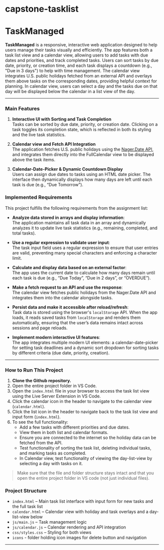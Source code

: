 # capstone-tasklist
# TaskManaged

**TaskManaged** is a responsive, interactive web application designed to help users manage their tasks visually and efficiently. The app features both a task list view and a calendar view, allowing users to add tasks with due dates and priorities, and track completed tasks. Users can sort tasks by due date, priority, or creation time, and each task displays a countdown (e.g., "Due in 3 days") to help with time management. The calendar view integrates U.S. public holidays fetched from an external API and overlays them above tasks on the corresponding dates, providing helpful context for planning. In calendar view, users can select a day and the tasks due on that day will be displayed below the calendar in a list view of the day.

---

### Main Features

1. **Interactive UI with Sorting and Task Completion**  
   Tasks can be sorted by due date, priority, or creation date. Clicking on a task toggles its completion state, which is reflected in both its styling and the live task statistics.

2. **Calendar view and Fetch API Integration**  
   The application fetches U.S. public holidays using the [Nager.Date API](https://date.nager.at), and integrates them directly into the FullCalendar view to be displayed above the task items. 

3. **Calendar-Date-Picker & Dynamic Countdown Display**  
   Users can assign due dates to tasks using an HTML date picker. The interface then dynamically displays how many days are left until each task is due (e.g., “Due Tomorrow”).

### Implemented Requirements

This project fulfills the following requirements from the assignment list:

- **Analyze data stored in arrays and display information**:  
  The application maintains all task data in an array and dynamically analyzes it to update live task statistics (e.g., remaining, completed, and total tasks).

- **Use a regular expression to validate user input**:  
  The task input field uses a regular expression to ensure that user entries are valid, preventing many special characters and enforcing a character limit.

- **Calculate and display data based on an external factor**:  
  The app uses the current date to calculate how many days remain until each task is due (e.g., “Due Today”, “Due in 2 days”, or “OVERDUE”).

- **Make a fetch request to an API and use the response**:  
  The calendar view fetches public holidays from the Nager.Date API and integrates them into the calendar alongside tasks.

- **Persist data and make it accessible after reload/refresh**:  
  Task data is stored using the browser's `localStorage` API. When the app loads, it reads saved tasks from `localStorage` and renders them automatically, ensuring that the user’s data remains intact across sessions and page reloads.

- **Implement modern interactive UI features**:  
  The app integrates multiple modern UI elements: a calendar-date-picker for setting task deadlines and a dynamic sort dropdown for sorting tasks by different criteria (due date, priority, creation).

---

### How to Run This Project

1. **Clone the Github repository.**
2. Open the entire project folder in VS Code.
3. Open the `index.html` file in your browser to access the task list view using the Live Server Extension in VS Code.
4. Click the calendar icon in the header to navigate to the calendar view (`calendar.html`).
5. Click the list icon in the header to navigate back to the task list view and input form (`index.html`).
6. To see the full functionality:
   - Add a few tasks with different priorities and due dates.
   - View them in both list and calendar formats.
   - Ensure you are connected to the internet so the holiday data can be fetched from the API.
   - Test functionality of sorting the task list, deleting individual tasks, and marking tasks as completed.
   - In Calendar view, test functionality of viewing the day-list-view by selecting a day with tasks on it.

> Make sure that the file and folder structure stays intact and that you open the entire project folder in VS code (not just individual files). 

### Project Structure

- `index.html` – Main task list interface with input form for new tasks and the full task list
- `calendar.html` – Calendar view with holiday and task overlays and a day-list-view below  
- `js/main.js` – Task management logic  
- `js/calendar.js` – Calendar rendering and API integration  
- `css/styles.css` – Styling for both views
- `icons` - folder holding icon images for delete button and navigation
---





